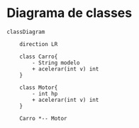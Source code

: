 # Diagrama de classes

```mermaid
classDiagram

    direction LR

    class Carro{
        - String modelo
        + acelerar(int v) int
    }

    class Motor{
        - int hp
        + acelerar(int v) int
    }
    
    Carro *-- Motor
```